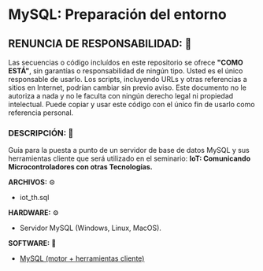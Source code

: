 # MySQL: Preparación del entorno

## RENUNCIA DE RESPONSABILIDAD: 📢
Las secuencias o código incluídos en este repositorio se ofrece **"COMO ESTÁ"**, sin garantías o responsabilidad de ningún tipo. Usted es el único responsable de usarlo. Los scripts, incluyendo URLs y otras referencias a sitios en Internet, podrían cambiar sin previo aviso. Este documento no le autoriza a nada y no le faculta con ningún derecho legal ni propiedad intelectual. Puede copiar y usar este código con el único fin de usarlo como referencia personal.

### DESCRIPCIÓN: 🚀
Guía para la puesta a punto de un servidor de base de datos MySQL y sus herramientas cliente que será utilizado en el seminario: **IoT: Comunicando Microcontroladores con otras Tecnologías.**

**ARCHIVOS:** ⚙
- iot_th.sql

**HARDWARE:** ⚙
- Servidor MySQL (Windows, Linux, MacOS).

**SOFTWARE:** 💾
- [MySQL (motor + herramientas cliente)](https://dev.mysql.com/downloads/workbench/)
